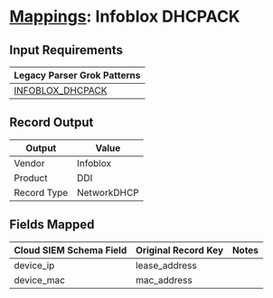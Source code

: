 # [Mappings](README.md): Infoblox DHCPACK

## Input Requirements

|Legacy Parser Grok Patterns|
|-------------|
|[INFOBLOX_DHCPACK](../legacy_parsers/INFOBLOX_DHCPACK.md)|

## Record Output

|Output|Value|
|------|-----|
|Vendor|Infoblox|
|Product|DDI|
|Record Type|NetworkDHCP|

## Fields Mapped

|Cloud SIEM Schema Field|Original Record Key|Notes|
|-----------------------|-------------------|-----|
|device_ip|lease_address||
|device_mac|mac_address||

